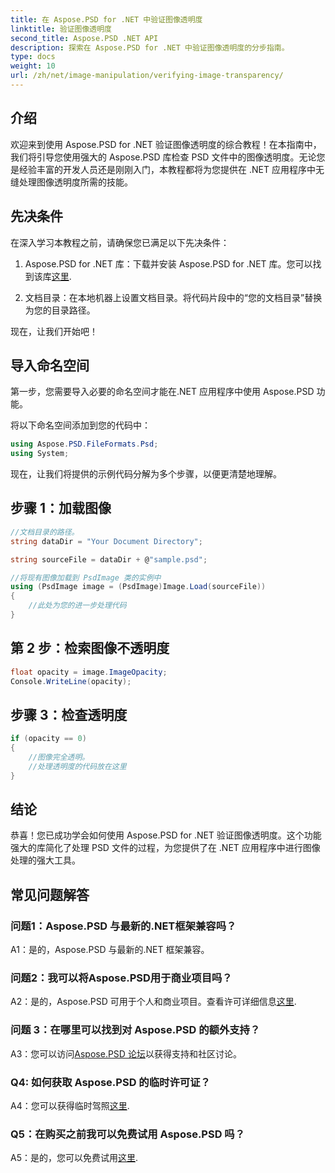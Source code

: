 ```yaml
---
title: 在 Aspose.PSD for .NET 中验证图像透明度
linktitle: 验证图像透明度
second_title: Aspose.PSD .NET API
description: 探索在 Aspose.PSD for .NET 中验证图像透明度的分步指南。
type: docs
weight: 10
url: /zh/net/image-manipulation/verifying-image-transparency/
---
```

## 介绍

欢迎来到使用 Aspose.PSD for .NET 验证图像透明度的综合教程！在本指南中，我们将引导您使用强大的 Aspose.PSD 库检查 PSD 文件中的图像透明度。无论您是经验丰富的开发人员还是刚刚入门，本教程都将为您提供在 .NET 应用程序中无缝处理图像透明度所需的技能。

## 先决条件

在深入学习本教程之前，请确保您已满足以下先决条件：

1.  Aspose.PSD for .NET 库：下载并安装 Aspose.PSD for .NET 库。您可以找到该库[这里](https://releases.aspose.com/psd/net/).

2. 文档目录：在本地机器上设置文档目录。将代码片段中的“您的文档目录”替换为您的目录路径。

现在，让我们开始吧！

## 导入命名空间

第一步，您需要导入必要的命名空间才能在.NET 应用程序中使用 Aspose.PSD 功能。

将以下命名空间添加到您的代码中：

```csharp
using Aspose.PSD.FileFormats.Psd;
using System;
```

现在，让我们将提供的示例代码分解为多个步骤，以便更清楚地理解。

## 步骤 1：加载图像

```csharp
//文档目录的路径。
string dataDir = "Your Document Directory";

string sourceFile = dataDir + @"sample.psd";

//将现有图像加载到 PsdImage 类的实例中
using (PsdImage image = (PsdImage)Image.Load(sourceFile))
{
    //此处为您的进一步处理代码
}
```

## 第 2 步：检索图像不透明度

```csharp
float opacity = image.ImageOpacity;
Console.WriteLine(opacity);
```

## 步骤 3：检查透明度

```csharp
if (opacity == 0)
{
    //图像完全透明。
    //处理透明度的代码放在这里
}
```

## 结论

恭喜！您已成功学会如何使用 Aspose.PSD for .NET 验证图像透明度。这个功能强大的库简化了处理 PSD 文件的过程，为您提供了在 .NET 应用程序中进行图像处理的强大工具。

## 常见问题解答

### 问题1：Aspose.PSD 与最新的.NET框架兼容吗？

A1：是的，Aspose.PSD 与最新的.NET 框架兼容。

### 问题2：我可以将Aspose.PSD用于商业项目吗？

 A2：是的，Aspose.PSD 可用于个人和商业项目。查看许可详细信息[这里](https://purchase.aspose.com/buy).

### 问题 3：在哪里可以找到对 Aspose.PSD 的额外支持？

 A3：您可以访问[Aspose.PSD 论坛](https://forum.aspose.com/c/psd/34)以获得支持和社区讨论。

### Q4: 如何获取 Aspose.PSD 的临时许可证？

 A4：您可以获得临时驾照[这里](https://purchase.aspose.com/temporary-license/).

### Q5：在购买之前我可以免费试用 Aspose.PSD 吗？

A5：是的，您可以免费试用[这里](https://releases.aspose.com/).